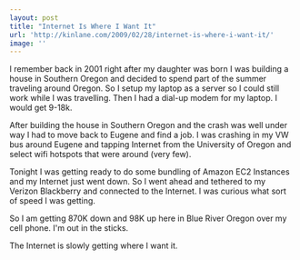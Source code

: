 ```yaml
---
layout: post
title: "Internet Is Where I Want It"
url: 'http://kinlane.com/2009/02/28/internet-is-where-i-want-it/'
image: ''
---
```


I remember back in 2001 right after my daughter was born I was building a house in Southern Oregon and decided to spend part of the summer traveling around Oregon. So I setup my laptop as a server so I could still work while I was travelling. Then I had a dial-up modem for my laptop. I would get 9-18k.

After building the house in Southern Oregon and the crash was well under way I had to move back to Eugene and find a job. I was crashing in my VW bus around Eugene and tapping Internet from the University of Oregon and select wifi hotspots that were around (very few).

Tonight I was getting ready to do some bundling of Amazon EC2 Instances and my Internet just went down. So I went ahead and tethered to my Verizon Blackberry and connected to the Internet. I was curious what sort of speed I was getting.

So I am getting 870K down and 98K up here in Blue River Oregon over my cell phone. I'm out in the sticks.

The Internet is slowly getting where I want it.